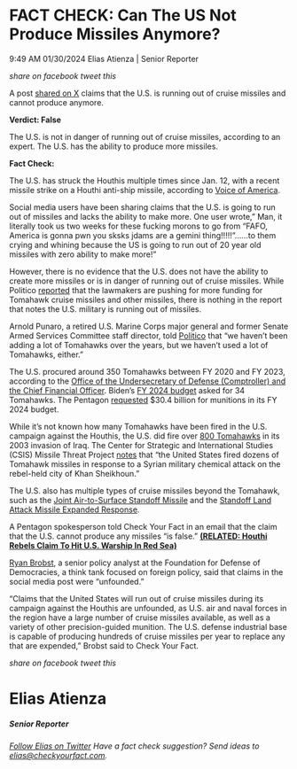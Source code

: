 FACT CHECK: Can The US Not Produce Missiles Anymore?
====================================================

9:49 AM 01/30/2024 Elias Atienza | Senior Reporter

_share on facebook_ _tweet this_

 

A post [shared on X](https://twitter.com/SwordMercury/status/1749605065214550033?ref_src=twsrc%5Etfw) claims that the U.S. is running out of cruise missiles and cannot produce anymore.

**Verdict: False**

 

The U.S. is not in danger of running out of cruise missiles, according to an expert. The U.S. has the ability to produce more missiles.

**Fact Check:**

The U.S. has struck the Houthis multiple times since Jan. 12, with a recent missile strike on a Houthi anti-ship missile, according to [Voice of America](https://www.voanews.com/a/us-forces-launch-attack-on-houthi-anti-ship-missile/7459649.html).

 

Social media users have been sharing claims that the U.S. is going to run out of missiles and lacks the ability to make more. One user wrote,” Man, it literally took us two weeks for these fucking morons to go from “FAFO, America is gonna pwn you sksks jdams are a gemini thing!!!!!”……to them crying and whining because the US is going to run out of 20 year old missiles with zero ability to make more!”

However, there is no evidence that the U.S. does not have the ability to create more missiles or is in danger of running out of cruise missiles. While Politico [reported](https://www.politico.com/news/2024/01/19/tomahawk-missiles-funding-red-sea-houthi-strikes-00136648) that the lawmakers are pushing for more funding for Tomahawk cruise missiles and other missiles, there is nothing in the report that notes the U.S. military is running out of missiles.

Arnold Punaro, a retired U.S. Marine Corps major general and former Senate Armed Services Committee staff director, told [Politico](https://www.politico.com/news/2024/01/19/tomahawk-missiles-funding-red-sea-houthi-strikes-00136648) that “we haven’t been adding a lot of Tomahawks over the years, but we haven’t used a lot of Tomahawks, either.”

 

The U.S. procured around 350 Tomahawks between FY 2020 and FY 2023, according to the [Office of the Undersecretary of Defense (Comptroller) and the Chief Financial Officer](https://comptroller.defense.gov/Portals/45/Documents/defbudget/FY2024/FY2024_Weapons.pdf). Biden’s [FY 2024 budget](https://comptroller.defense.gov/Portals/45/Documents/defbudget/FY2024/FY2024_Weapons.pdf) asked for 34 Tomahawks. The Pentagon [requested](https://www.defense.gov/News/News-Stories/Article/Article/3330612/emphasis-in-dod-2024-budget-includes-munitions/#:~:text=The%20FY24%20budget%20for%20munitions,the%20FY23%20request%2C%20he%20said.&text=McCord%20Speaks-,Michael%20J.,D.C.%2C%20March%2015%2C%202023.) $30.4 billion for munitions in its FY 2024 budget.

While it’s not known how many Tomahawks have been fired in the U.S. campaign against the Houthis, the U.S. did fire over [800 Tomahawks](https://missilethreat.csis.org/missile/tomahawk/) in its 2003 invasion of Iraq. The Center for Strategic and International Studies (CSIS) Missile Threat Project [notes](https://missilethreat.csis.org/missile/tomahawk/) that “the United States fired dozens of Tomahawk missiles in response to a Syrian military chemical attack on the rebel-held city of Khan Sheikhoun.”

The U.S. also has multiple types of cruise missiles beyond the Tomahawk, such as the [Joint Air-to-Surface Standoff Missile](https://missilethreat.csis.org/missile/jassm/) and the [Standoff Land Attack Missile Expanded Response](https://www.navair.navy.mil/product/SLAM-ER).

A Pentagon spokesperson told Check Your Fact in an email that the claim that the U.S. cannot produce any missiles “is false.” **[(RELATED: Houthi Rebels Claim To Hit U.S. Warship In Red Sea)](https://checkyourfact.com/2024/01/26/fact-check-houthi-us-warship-red-sea/)**

[Ryan Brobst](https://www.fdd.org/team/ryan-brobst/), a senior policy analyst at the Foundation for Defense of Democracies, a think tank focused on foreign policy, said that claims in the social media post were “unfounded.”

“Claims that the United States will run out of cruise missiles during its campaign against the Houthis are unfounded, as U.S. air and naval forces in the region have a large number of cruise missiles available, as well as a variety of other precision-guided munition. The U.S. defense industrial base is capable of producing hundreds of cruise missiles per year to replace any that are expended,” Brobst said to Check Your Fact.

_share on facebook_ _tweet this_

Elias Atienza
=============

##### Senior Reporter

_[Follow Elias on Twitter](https://twitter.com/AtienzaElias)_ _Have a fact check suggestion? Send ideas to [elias@checkyourfact.com](elias@checkyourfact.com)._